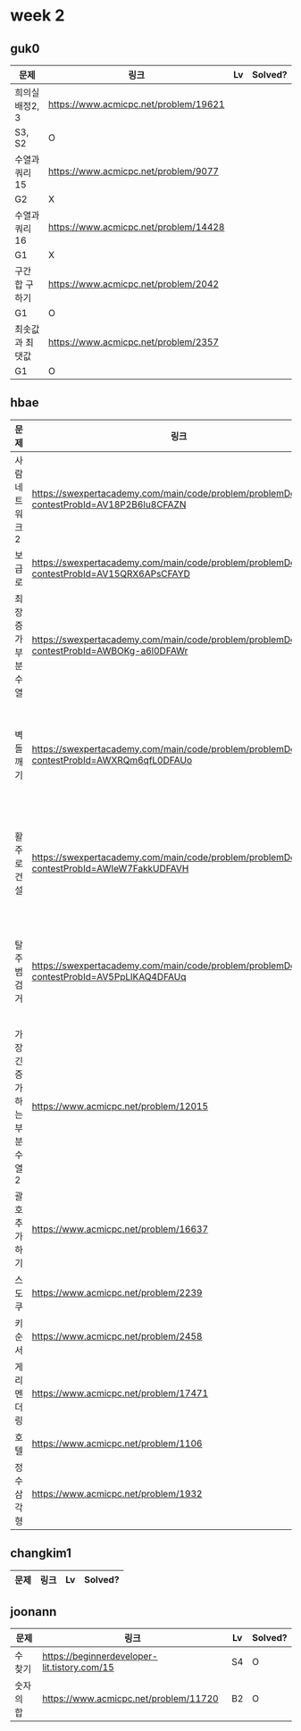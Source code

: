 # week 2

## guk0
| 문제 | 링크 | Lv  | Solved? |
| --- | --- | --- | --- |
| 희의실배정2, 3 | https://www.acmicpc.net/problem/19621
 | S3, S2 | O |
| 수열과 쿼리 15 | https://www.acmicpc.net/problem/9077
 | G2 | X |
| 수열과 쿼리 16 | https://www.acmicpc.net/problem/14428
 | G1 | X |
| 구간 합 구하기 | https://www.acmicpc.net/problem/2042
 | G1 | O |
| 최솟값과 최댓값 | https://www.acmicpc.net/problem/2357
 | G1 | O |


## hbae 
| 문제 | 링크 | Lv  | Solved? |
| --- | --- | --- | --- |
| 사람네트워크2 | https://swexpertacademy.com/main/code/problem/problemDetail.do?contestProbId=AV18P2B6Iu8CFAZN | D6 | O |
| 보급로 | https://swexpertacademy.com/main/code/problem/problemDetail.do?contestProbId=AV15QRX6APsCFAYD | D4 | O |
| 최장증가부분수열 | https://swexpertacademy.com/main/code/problem/problemDetail.do?contestProbId=AWBOKg-a6l0DFAWr | D3 | O |
| 벽돌깨기 | https://swexpertacademy.com/main/code/problem/problemDetail.do?contestProbId=AWXRQm6qfL0DFAUo | 모의SW역량테스트 | O |
| 활주로건설 | https://swexpertacademy.com/main/code/problem/problemDetail.do?contestProbId=AWIeW7FakkUDFAVH | 모의SW역량테스트 | O |
| 탈주범검거 | https://swexpertacademy.com/main/code/problem/problemDetail.do?contestProbId=AV5PpLlKAQ4DFAUq | 모의SW역량테스트 | O |
| 가장긴증가하는부분수열2 | https://www.acmicpc.net/problem/12015 | G2 | X |
| 괄호추가하기 | https://www.acmicpc.net/problem/16637 | G3 | O |
| 스도쿠 | https://www.acmicpc.net/problem/2239 | G4 | O |
| 키순서 | https://www.acmicpc.net/problem/2458 | G4 | O |
| 게리멘더링 | https://www.acmicpc.net/problem/17471 | G4 | O |
| 호텔 | https://www.acmicpc.net/problem/1106 | S1 | O |
| 정수삼각형 | https://www.acmicpc.net/problem/1932 | S1 | O |


## changkim1
| 문제 | 링크 | Lv  | Solved? |
| --- | --- | --- | --- |


## joonann
| 문제 | 링크 | Lv  | Solved? |
| --- | --- | --- | --- |
| 수 찾기 | https://beginnerdeveloper-lit.tistory.com/15 | S4 | O |
| 숫자의 합 | https://www.acmicpc.net/problem/11720 | B2 | O |
